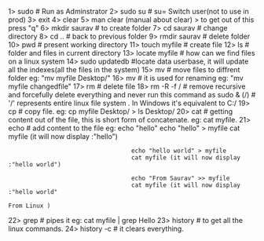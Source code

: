 1> sudo # Run as Adminstrator
2> sudo su # su= Switch user(not to use in prod)
3> exit
4> clear
5> man clear (manual about clear) > to get out of this press "q"
6> mkdir saurav # to create folder
7> cd saurav # change directory 
8> cd .. # back to previous folder
9> rmdir saurav # delete folder
10> pwd # present working directory
11> touch myfile # create file
12> ls # folder and files in current directory
13> locate myfile # how can we find files on a linux system
14> sudo updatedb #locate data userbase, it will update all the indexes(all the files in the system)
15> mv # move files to diffrent folder eg: "mv myfile Desktop/"
16> mv # it is used for renaming  eg: "mv myfile changedfile"
17> rm # delete file
18> rm -R -f / # remove recursive and forcefully delete everything and never run this command as sudo & (/)
               # '/' represents entire linux file system . In Windows it's equivalent to C:/
19> cp # copy file. eg: cp myfile Desktop/ > ls Desktop/
20> cat # getting content out of the file, this is short form of concatenate. eg: cat myfile.
21> echo # add content to the file eg: echo "hello"
                                       echo "hello" > myfile 
                                       cat myfile (it will now display :"hello")

                                       echo "hello world" > myfile 
                                       cat myfile (it will now display :"hello world")

                                       echo "From Saurav" >> myfile 
                                       cat myfile (it will now display :"hello world"
                                                                         From Linux )

22> grep # pipes it eg: cat myfile | grep Hello
23> history # to get all the linux commands.
24> history -c # it clears everything.
